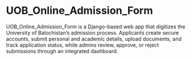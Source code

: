 # UOB_Online_Admission_Form
UOB_Online_Admission_Form is a Django-based web app that digitizes the University of Balochistan’s admission process. Applicants create secure accounts, submit personal and academic details, upload documents, and track application status, while admins review, approve, or reject submissions through an integrated dashboard.

